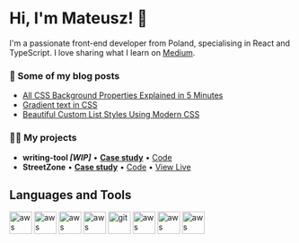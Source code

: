 # Hi, I'm Mateusz! 👋

I'm a passionate front-end developer from Poland, specialising in React and TypeScript. I love sharing what I learn on [Medium](https://hadrysmateusz.medium.com).

### 📝 Some of my blog posts
- [All CSS Background Properties Explained in 5 Minutes](https://hadrysmateusz.medium.com/learn-all-8-background-css-properties-in-5-minutes-210635e060be)
- [Gradient text in CSS](https://medium.com/front-end-weekly/custom-list-styles-using-marker-710ad80ce760)
- [Beautiful Custom List Styles Using Modern CSS](https://medium.com/front-end-weekly/custom-list-styles-using-marker-710ad80ce760)


### 👨‍💻 My projects
- **writing-tool _[WIP]_** • **[Case study](http://localhost:3000/project/writing-app)** • [Code](https://github.com/hadrysmateusz/writing-app)
- **StreetZone** • **[Case study](http://localhost:3000/project/streetzone)** • [Code](https://github.com/hadrysmateusz/streetzone) • [View Live](https://streetwear-app.web.app)

## Languages and Tools
<p>
  <img src='https://cdn.jsdelivr.net/gh/devicons/devicon/icons/javascript/javascript-plain.svg' alt="aws" width="40" height="40">
  <img src='https://cdn.jsdelivr.net/gh/devicons/devicon/icons/typescript/typescript-plain.svg' alt="aws" width="40" height="40">
  <img src='https://cdn.jsdelivr.net/gh/devicons/devicon/icons/css3/css3-original.svg' alt="aws" width="40" height="40">
  <img src='https://cdn.jsdelivr.net/gh/devicons/devicon/icons/react/react-original.svg' alt="aws" width="40" height="40">
  <img src="https://www.vectorlogo.zone/logos/git-scm/git-scm-icon.svg" alt="git" width="40" height="40"/> 
  <img src='https://cdn.jsdelivr.net/gh/devicons/devicon/icons/electron/electron-original.svg' alt="aws" width="40" height="40">
  <img src='https://cdn.jsdelivr.net/gh/devicons/devicon/icons/amazonwebservices/amazonwebservices-original.svg' alt="aws" width="40" height="40">
  <img src='https://cdn.jsdelivr.net/gh/devicons/devicon/icons/firebase/firebase-plain.svg' alt="aws" width="40" height="40">
</p>



<!-- ## My projects
**writing-tool _[WIP]_**
  - [Case study](http://localhost:3000/project/writing-app)
  - [Code](https://github.com/hadrysmateusz/writing-app)

**StreetZone** 
  - [Case study](http://localhost:3000/project/streetzone)
  - [Code](https://github.com/hadrysmateusz/streetzone)
  - [View Live](https://streetwear-app.web.app) -->

<!-- [![My GitHub stats](https://github-readme-stats.vercel.app/api?username=hadrysmateusz)](https://github.com/anuraghazra/github-readme-stats) -->

<!--
**hadrysmateusz/hadrysmateusz** is a ✨ _special_ ✨ repository because its `README.md` (this file) appears on your GitHub profile.

Here are some ideas to get you started:

- 🔭 I’m currently working on ...
- 🌱 I’m currently learning ...
- 👯 I’m looking to collaborate on ...
- 🤔 I’m looking for help with ...
- 💬 Ask me about ...
- 📫 How to reach me: ...
- 😄 Pronouns: ...
- ⚡ Fun fact: ...
-->
